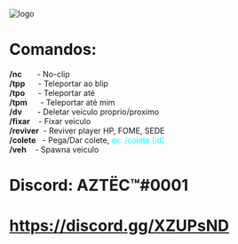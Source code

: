 ![logo](https://i.imgur.com/CCKL9Bk.png)

# Comandos:<br>
<b>/nc</b>       - No-clip<br>
<b>/tpp</b>      - Teleportar ao blip<br>
<b>/tpo</b>      - Teleportar até<br>
<b>/tpm</b>      - Teleportar até mim<br>
<b>/dv</b>       - Deletar veiculo proprio/proximo<br>
<b>/fixar</b>    - Fixar veiculo<br>
<b>/reviver</b>  - Reviver player HP, FOME, SEDE<br>
<b>/colete</b>   - Pega/Dar colete, <font color="cyan">ex: /colete [id]</font><br>
<b>/veh</b>      - Spawna veiculo<br>

# Discord: AZTËC™#0001
# https://discord.gg/XZUPsND
